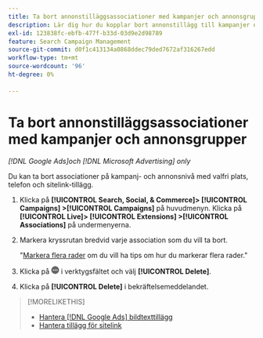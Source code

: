 ```yaml
---
title: Ta bort annonstilläggsassociationer med kampanjer och annonsgrupper
description: Lär dig hur du kopplar bort annonstillägg till kampanjer och annonsgrupper.
exl-id: 123838fc-ebfb-477f-b33d-03d9e2d98789
feature: Search Campaign Management
source-git-commit: d0f1c413134a0868ddec79ded7672af316267edd
workflow-type: tm+mt
source-wordcount: '96'
ht-degree: 0%

---
```


# Ta bort annonstilläggsassociationer med kampanjer och annonsgrupper

*[!DNL Google Ads]och [!DNL Microsoft Advertising] only*

Du kan ta bort associationer på kampanj- och annonsnivå med valfri plats, telefon och sitelink-tillägg.

1. Klicka på **[!UICONTROL Search, Social, & Commerce]> [!UICONTROL Campaigns] >[!UICONTROL Campaigns]** på huvudmenyn. Klicka på **[!UICONTROL Live]> [!UICONTROL Extensions] >[!UICONTROL Associations]** på undermenyerna.

1. Markera kryssrutan bredvid varje association som du vill ta bort.

   &quot;[Markera flera rader](/help/search-social-commerce/common-tasks/navigation-editing-selection/multiple-rows-select.md) om du vill ha tips om hur du markerar flera rader.&quot;

1. Klicka på ![Mer](/help/search-social-commerce/assets/more.png "Mer") i verktygsfältet och välj **[!UICONTROL Delete]**.

1. Klicka på **[!UICONTROL Delete]** i bekräftelsemeddelandet.

>[!MORELIKETHIS]
>
>* [Hantera [!DNL Google Ads] bildtexttillägg](/help/search-social-commerce/campaign-management/campaigns/callout-extension-manage.md)
>* [Hantera tillägg för sitelink](sitelink-extension-manage.md)
